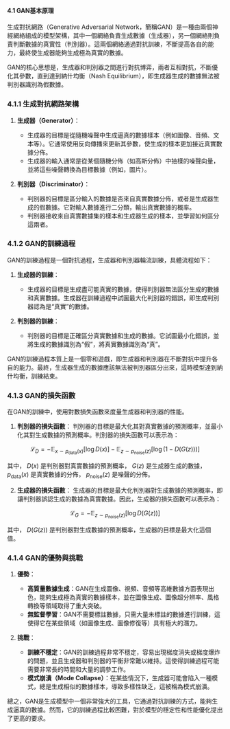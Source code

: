 #### 4.1 GAN基本原理

生成對抗網路（Generative Adversarial Network，簡稱GAN）是一種由兩個神經網絡組成的模型架構，其中一個網絡負責生成數據（生成器），另一個網絡則負責判斷數據的真實性（判別器）。這兩個網絡通過對抗訓練，不斷提高各自的能力，最終使生成器能夠生成極為真實的數據。

GAN的核心思想是，生成器和判別器之間進行對抗博弈，兩者互相對抗，不斷優化其參數，直到達到納什均衡（Nash Equilibrium），即生成器生成的數據無法被判別器識別為假數據。

### 4.1.1 生成對抗網路架構

1. **生成器（Generator）**：
   - 生成器的目標是從隨機噪聲中生成逼真的數據樣本（例如圖像、音頻、文本等）。它通常使用反向傳播來更新其參數，使生成的樣本更加接近真實數據分佈。
   - 生成器的輸入通常是從某個隨機分佈（如高斯分佈）中抽樣的噪聲向量，並將這些噪聲轉換為目標數據（例如，圖片）。
   
2. **判別器（Discriminator）**：
   - 判別器的目標是區分輸入的數據是否來自真實數據分佈，或者是生成器生成的假數據。它對輸入數據進行二分類，輸出真實數據的概率。
   - 判別器接收來自真實數據集的樣本和生成器生成的樣本，並學習如何區分這兩者。

### 4.1.2 GAN的訓練過程

GAN的訓練過程是一個對抗過程，生成器和判別器輪流訓練，具體流程如下：

1. **生成器的訓練**：
   - 生成器的目標是生成盡可能真實的數據，使得判別器無法區分生成的數據和真實數據。生成器在訓練過程中試圖最大化判別器的錯誤，即生成判別器認為是“真實”的數據。
   
2. **判別器的訓練**：
   - 判別器的目標是正確區分真實數據和生成的數據。它試圖最小化錯誤，並將生成的數據識別為“假”，將真實數據識別為“真”。

GAN的訓練過程本質上是一個零和遊戲，即生成器和判別器在不斷對抗中提升各自的能力。最終，生成器生成的數據應該無法被判別器區分出來，這時模型達到納什均衡，訓練結束。

### 4.1.3 GAN的損失函數

在GAN的訓練中，使用對數損失函數來度量生成器和判別器的性能。

1. **判別器的損失函數**：
   判別器的目標是最大化其對真實數據的預測概率，並最小化其對生成數據的預測概率。判別器的損失函數可以表示為：
   
```math
\mathcal{L}_{D} = -\mathbb{E}_{x \sim p_{\text{data}}(x)}[\log D(x)] - \mathbb{E}_{z \sim p_{\text{noise}}(z)}[\log(1 - D(G(z)))]
```

   其中， $`D(x)`$  是判別器對真實數據的預測概率， $`G(z)`$  是生成器生成的數據， $`p_{\text{data}}(x)`$  是真實數據的分佈， $`p_{\text{noise}}(z)`$  是噪聲的分佈。

2. **生成器的損失函數**：
   生成器的目標是最大化判別器對生成數據的預測概率，即讓判別器誤認生成的數據為真實數據。因此，生成器的損失函數可以表示為：
   
```math
\mathcal{L}_{G} = -\mathbb{E}_{z \sim p_{\text{noise}}(z)}[\log D(G(z))]
```

   其中， $`D(G(z))`$  是判別器對生成數據的預測概率，生成器的目標是最大化這個值。

### 4.1.4 GAN的優勢與挑戰

1. **優勢**：
   - **高質量數據生成**：GAN在生成圖像、視頻、音頻等高維數據方面表現出色，能夠生成極為真實的數據樣本，並在圖像生成、圖像超分辨率、風格轉換等領域取得了重大突破。
   - **無監督學習**：GAN不需要標註數據，只需大量未標註的數據進行訓練，這使得它在某些領域（如圖像生成、圖像修復等）具有極大的潛力。

2. **挑戰**：
   - **訓練不穩定**：GAN的訓練過程非常不穩定，容易出現梯度消失或梯度爆炸的問題，並且生成器和判別器的平衡非常難以維持。這使得訓練過程可能需要非常長的時間和大量的調參工作。
   - **模式崩潰（Mode Collapse）**：在某些情況下，生成器可能會陷入一種模式，總是生成相似的數據樣本，導致多樣性缺乏，這被稱為模式崩潰。

總之，GAN是生成模型中一個非常強大的工具，它通過對抗訓練的方式，能夠生成逼真的數據。然而，它的訓練過程比較困難，對於模型的穩定性和性能優化提出了更高的要求。
